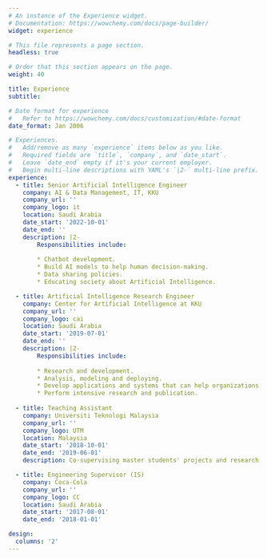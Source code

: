 ```yaml
---
# An instance of the Experience widget.
# Documentation: https://wowchemy.com/docs/page-builder/
widget: experience

# This file represents a page section.
headless: true

# Order that this section appears on the page.
weight: 40

title: Experience
subtitle:

# Date format for experience
#   Refer to https://wowchemy.com/docs/customization/#date-format
date_format: Jan 2006

# Experiences.
#   Add/remove as many `experience` items below as you like.
#   Required fields are `title`, `company`, and `date_start`.
#   Leave `date_end` empty if it's your current employer.
#   Begin multi-line descriptions with YAML's `|2-` multi-line prefix.
experience:
  - title: Senior Artificial Intelligence Engineer
    company: AI & Data Management, IT, KKU
    company_url: ''
    company_logo: it
    location: Saudi Arabia
    date_start: '2022-10-01'
    date_end: ''
    description: |2-
        Responsibilities include:
        
        * Chatbot development.
        * Build AI models to help human decision-making.
        * Data sharing policies.
        * Educating society about Artificial Intelligence.

  - title: Artificial Intelligence Research Engineer
    company: Center for Artificial Intelligence at KKU
    company_url: ''
    company_logo: cai
    location: Saudi Arabia
    date_start: '2019-07-01'
    date_end: ''
    description: |2-
        Responsibilities include:
        
        * Research and development.
        * Analysis, modeling and deploying.
        * Develop applications and systems that can help organizations increase efficiency.
        * Perform intensive research and publication.
        
  - title: Teaching Assistant
    company: Universiti Teknologi Malaysia
    company_url: ''
    company_logo: UTM
    location: Malaysia
    date_start: '2018-10-01'
    date_end: '2019-06-01'
    description: Co-supervising master students' projects and research in the fields of AI.

  - title: Engineering Supervisor (IS)
    company: Coca-Cola
    company_url: ''
    company_logo: CC
    location: Saudi Arabia
    date_start: '2017-08-01'
    date_end: '2018-01-01'

design:
  columns: '2'
---
```


